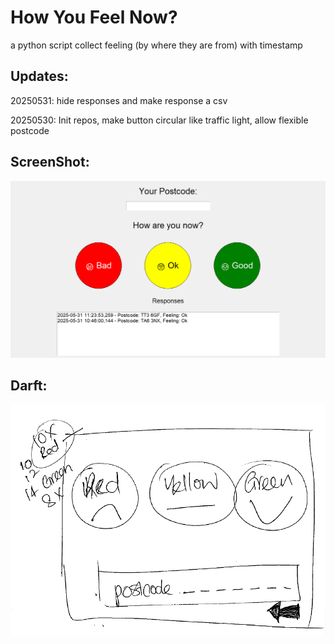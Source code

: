 # How You Feel Now?

a python script collect feeling (by where they are from) with timestamp

## Updates:

20250531: hide responses and make response a csv

20250530: Init repos, make button circular like traffic light, allow flexible postcode

## ScreenShot:

![1748687625981](image/README/1748687625981.png)

## Darft:

![1748952903819](image/README/1748952903819.png)
